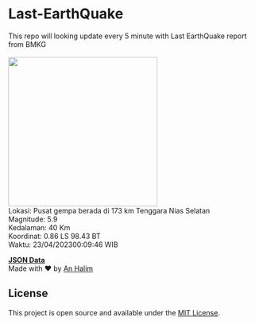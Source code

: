 # Last-EarthQuake
This repo will looking update every 5 minute with Last EarthQuake report from BMKG
<br>
<br>
<img src="https://ews.bmkg.go.id/TEWS/data/20230423000946.mmi.jpg?172944593u0lbnf6im4in46" width="300"/>
<br>
Lokasi: Pusat gempa berada di 173 km Tenggara Nias Selatan <br>
Magnitude: 5.9 <br>
Kedalaman: 40 Km <br>
Koordinat: 0.86 LS 98.43 BT <br>
Waktu: 23/04/202300:09:46 WIB <br>

<a href="./data/data.json">**JSON Data**</a>
<br>
Made with ❤️ by <a href="https://github.com/an-halim">An Halim</a>
## License

This project is open source and available under the [MIT License](LICENSE).
